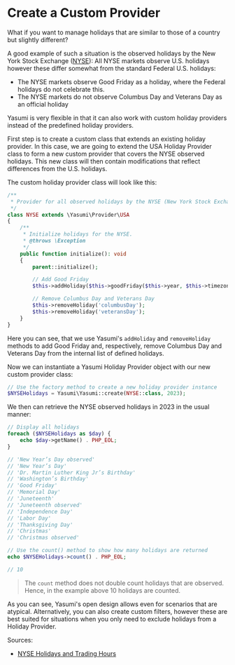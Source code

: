 # Create a Custom Provider

What if you want to manage holidays that are similar to those of a country but slightly different?

A good example of such a situation is the observed holidays by the New York Stock
Exchange ([NYSE](https://www.nyse.com/index)): All NYSE markets observe U.S. holidays however these differ somewhat from
the standard Federal U.S. holidays:

- The NYSE markets observe Good Friday as a holiday, where the Federal holidays do not celebrate this.
- The NYSE markets do not observe Columbus Day and Veterans Day as an official holiday

Yasumi is very flexible in that it can also work with custom holiday providers instead of the predefined
holiday providers.

First step is to create a custom class that extends an existing holiday provider. In this case, we are going to extend
the USA Holiday Provider class to form a new custom provider that covers the NYSE observed holidays. This new class will
then contain modifications that reflect differences from the U.S. holidays.

The custom holiday provider class will look like this:

```php
/**
 * Provider for all observed holidays by the NYSE (New York Stock Exchange)
 */
class NYSE extends \Yasumi\Provider\USA
{
    /**
     * Initialize holidays for the NYSE.
     * @throws \Exception
     */
    public function initialize(): void
    {
        parent::initialize();

        // Add Good Friday
        $this->addHoliday($this->goodFriday($this->year, $this->timezone, $this->locale));

        // Remove Columbus Day and Veterans Day
        $this->removeHoliday('columbusDay');
        $this->removeHoliday('veteransDay');
    }
}
```

Here you can see, that we use Yasumi's `addHoliday` and `removeHoliday` methods to add Good Friday and,
respectively, remove Columbus Day and Veterans Day from the internal list of defined holidays.

Now we can instantiate a Yasumi Holiday Provider object with our new custom provider class:

```php
// Use the factory method to create a new holiday provider instance
$NYSEHolidays = Yasumi\Yasumi::create(NYSE::class, 2023);
```

We then can retrieve the NYSE observed holidays in 2023 in the usual manner:

```php
// Display all holidays
foreach ($NYSEHolidays as $day) {
    echo $day->getName() . PHP_EOL;
}

// 'New Year’s Day observed'
// 'New Year’s Day'
// 'Dr. Martin Luther King Jr’s Birthday'
// 'Washington’s Birthday'
// 'Good Friday'
// 'Memorial Day'
// 'Juneteenth'
// 'Juneteenth observed'
// 'Independence Day'
// 'Labor Day'
// 'Thanksgiving Day'
// 'Christmas'
// 'Christmas observed'
```

```php
// Use the count() method to show how many holidays are returned
echo $NYSEHolidays->count() . PHP_EOL;

// 10
```

> The `count` method does not double count holidays that are observed. Hence, in the example above 10 holidays are counted.

As you can see, Yasumi's open design allows even for scenarios that are atypical. Alternatively, you can
also create custom filters, however these are best suited for situations when you only need to exclude holidays from a
Holiday Provider.

Sources:

* [NYSE Holidays and Trading Hours](https://www.nyse.com/markets/hours-calendars)
